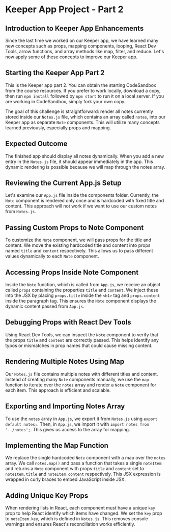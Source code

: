 # Keeper App Project - Part 2

## Introduction to Keeper App Enhancements

Since the last time we worked on our Keeper app, we have learned many new concepts such as props, mapping components, looping, React Dev Tools, arrow functions, and array methods like map, filter, and reduce. Let's now apply some of these concepts to improve our Keeper app.

## Starting the Keeper App Part 2

This is the Keeper app part 2. You can obtain the starting CodeSandbox from the course resources. If you prefer to work locally, download a copy, then run `npm install` followed by `npm start` to run it on a local server. If you are working in CodeSandbox, simply fork your own copy.

The goal of this challenge is straightforward: render all notes currently stored inside our `Notes.js` file, which contains an array called `notes`, into our Keeper app as separate `Note` components. This will utilize many concepts learned previously, especially props and mapping.

## Expected Outcome

The finished app should display all notes dynamically. When you add a new entry in the `Notes.js` file, it should appear immediately in the app. This dynamic rendering is possible because we will map through the notes array.

## Reviewing the Current App.js Setup

Let's examine our `App.js` file inside the components folder. Currently, the `Note` component is rendered only once and is hardcoded with fixed title and content. This approach will not work if we want to use our custom notes from `Notes.js`.

## Passing Custom Props to Note Component

To customize the `Note` component, we will pass props for the title and content. We move the existing hardcoded title and content into props named `title` and `content` respectively. This allows us to pass different values dynamically to each `Note` component.

## Accessing Props Inside Note Component

Inside the `Note` function, which is called from `App.js`, we receive an object called `props` containing the properties `title` and `content`. We inject these into the JSX by placing `props.title` inside the `<h1>` tag and `props.content` inside the paragraph tag. This ensures the `Note` component displays the dynamic content passed from `App.js`.

## Debugging Props with React Dev Tools

Using React Dev Tools, we can inspect the `Note` component to verify that the props `title` and `content` are correctly passed. This helps identify any typos or mismatches in prop names that could cause missing content.

## Rendering Multiple Notes Using Map

Our `Notes.js` file contains multiple notes with different titles and content. Instead of creating many `Note` components manually, we use the `map` function to iterate over the `notes` array and render a `Note` component for each item. This approach is efficient and scalable.

## Exporting and Importing Notes Array

To use the `notes` array in `App.js`, we export it from `Notes.js` using `export default notes;`. Then, in `App.js`, we import it with `import notes from '../notes';`. This gives us access to the array for mapping.

## Implementing the Map Function

We replace the single hardcoded `Note` component with a map over the `notes` array. We call `notes.map()` and pass a function that takes a single `noteItem` and returns a `Note` component with props `title` and `content` set to `noteItem.title` and `noteItem.content` respectively. This JSX expression is wrapped in curly braces to embed JavaScript inside JSX.

## Adding Unique Key Props

When rendering lists in React, each component must have a unique `key` prop to help React identify which items have changed. We set the `key` prop to `noteItem.key`, which is defined in `Notes.js`. This removes console warnings and ensures React's reconciliation works efficiently.
